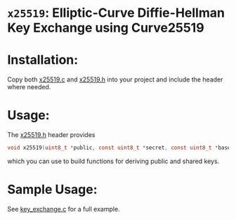 # `x25519`: Elliptic-Curve Diffie-Hellman Key Exchange using Curve25519

# Installation:

Copy both [x25519.c](x25519.c) and [x25519.h](x25519.h) into your project and include the header where needed.

# Usage:

The [x25519.h](x25519.h) header provides
```C
void x25519(uint8_t *public, const uint8_t *secret, const uint8_t *basepoint);
```
which you can use to build functions for deriving public and shared keys.

# Sample Usage:

See [key_exchange.c](key_exchange.c) for a full example.